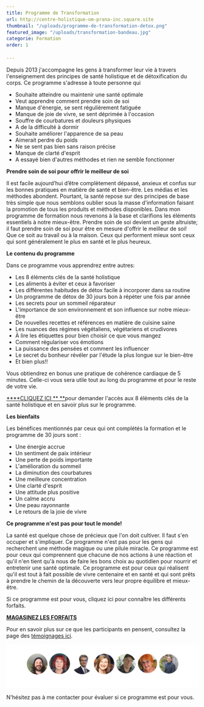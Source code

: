 ```yaml
---
title: Programme de Transformation
url: http://centre-holistique-om-prana-inc.square.site
thumbnail: "/uploads/programme-de-transformation-detox.png"
featured_image: "/uploads/transformation-bandeau.jpg"
categorie: Formation
order: 1

---
```

Depuis 2013 j'accompagne les gens à transformer leur vie à travers l'enseignement des principes de santé holistique et de détoxification du corps. Ce programme s'adresse à toute personne qui

- Souhaite atteindre ou maintenir une santé optimale
- Veut apprendre comment prendre soin de soi
- Manque d'énergie, se sent régulièrement fatiguée
- Manque de joie de vivre, se sent déprimée à l'occasion
- Souffre de courbatures et douleurs physiques
- A de la difficulté à dormir
- Souhaite améliorer l'apparence de sa peau
- Aimerait perdre du poids
- Ne se sent pas bien sans raison précise
- Manque de clarté d'esprit
- A essayé bien d'autres méthodes et rien ne semble fonctionner

**Prendre soin de soi pour offrir le meilleur de soi**

Il est facile aujourd’hui d’être complètement dépassé, anxieux et confus sur les bonnes pratiques en matière de santé et bien-être. Les médias et les méthodes abondent. Pourtant, la santé repose sur des principes de base très simple que nous semblons oublier sous la masse d'information faisant la promotion de tous les produits et méthodes disponibles. Dans mon programme de formation nous revenons à la base et clarifions les éléments essentiels à notre mieux-être. Prendre soin de soi devient un geste altruiste; il faut prendre soin de soi pour être en mesure d'offrir le meilleur de soi! Que ce soit au travail ou à la maison. Ceux qui performent mieux sont ceux qui sont généralement le plus en santé et le plus heureux.

**Le contenu du programme**

Dans ce programme vous apprendrez entre autres:

- Les 8 éléments clés de la santé holistique
- Les aliments à éviter et ceux à favoriser
- Les différentes habitudes de détox facile à incorporer dans sa routine
- Un programme de détox de 30 jours bon à répéter une fois par année
- Les secrets pour un sommeil réparateur
- L'importance de son environnement et son influence sur notre mieux-être
- De nouvelles recettes et références en matière de cuisine saine
- Les nuances des régimes végétaliens, végétariens et crudivores
- À lire les étiquettes pour bien choisir ce que vous mangez
- Comment régulariser vos émotions
- La puissance des pensées et comment les influencer
- Le secret du bonheur révéler par l'étude la plus longue sur le bien-être
- Et bien plus!!

Vous obtiendrez en bonus une pratique de cohérence cardiaque de 5 minutes. Celle-ci vous sera utile tout au long du programme et pour le reste de votre vie.

[\***\*CLIQUEZ ICI ** \*\*](https://cours.nancybilodeau.com/detoxtransformation)pour demander l'accès aux 8 éléments clés de la santé holistique et en savoir plus sur le programme.

**Les bienfaits**

Les bénéfices mentionnés par ceux qui ont complétés la formation et le programme de 30 jours sont :

- Une énergie accrue
- Un sentiment de paix intérieur
- Une perte de poids importante
- L'amélioration du sommeil
- La diminution des courbatures
- Une meilleure concentration
- Une clarté d'esprit
- Une attitude plus positive
- Un calme accru
- Une peau rayonnante
- Le retours de la joie de vivre

**Ce programme n'est pas pour tout le monde!**

La santé est quelque chose de précieux que l'on doit cultiver. Il faut s'en occuper et s'impliquer. Ce programme n'est pas pour les gens qui recherchent une méthode magique ou une pilule miracle. Ce programme est pour ceux qui comprennent que chacune de nos actions à une réaction et qu'il n'en tient qu'à nous de faire les bons choix au quotidien pour nourrir et entretenir une santé optimale. Ce programme est pour ceux qui réalisent qu'il est tout à fait possible de vivre centenaire et en santé et qui sont prêts à prendre le chemin de la découverte vers leur propre équilibre et mieux-être.

Si ce programme est pour vous, cliquez ici pour connaître les différents forfaits.

[**MAGASINEZ LES FORFAITS**](http://centre-holistique-om-prana-inc.square.site)

Pour en savoir plus sur ce que les participants en pensent, consultez la page des [témoignages ici](https://cours.nancybilodeau.com/temoignagesdetox).

![](/uploads/copie-de-copie-de-detox-transforme.png)

N'hésitez pas à me contacter pour évaluer si ce programme est pour vous.